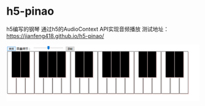 # h5-pinao
h5编写的钢琴
通过h5的AudioContext API实现音频播放
测试地址：https://jianfeng418.github.io/h5-pinao/

![Image text]( /pinao.png )
